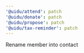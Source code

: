 ```yaml
---
'@uidu/attend': patch
'@uidu/donate': patch
'@uidu/propose': patch
'@uidu/tax-reminder': patch
---
```


Rename member into contact
